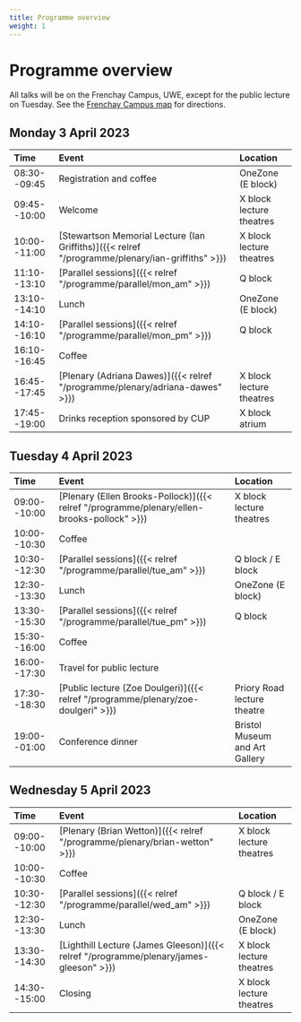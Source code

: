 ```yaml
---
title: Programme overview
weight: 1
---
```


# Programme overview

All talks will be on the Frenchay Campus, UWE, except for the public lecture on Tuesday. See the [Frenchay Campus map](/Frenchay-Campus-Map.pdf) for directions.

## Monday 3 April 2023

| Time | Event | Location |
|:-----|:------|:---------|
| 08:30--09:45 | Registration and coffee | OneZone (E block) |
| 09:45--10:00 | Welcome | X block lecture theatres |
| 10:00--11:00 | [Stewartson Memorial Lecture (Ian Griffiths)]({{< relref "/programme/plenary/ian-griffiths" >}}) | X block lecture theatres |
| 11:10--13:10 | [Parallel sessions]({{< relref "/programme/parallel/mon_am" >}}) | Q block |
| 13:10--14:10 | Lunch | OneZone (E block) |
| 14:10--16:10 | [Parallel sessions]({{< relref "/programme/parallel/mon_pm" >}}) | Q block |
| 16:10--16:45 | Coffee |  |
| 16:45--17:45 | [Plenary (Adriana Dawes)]({{< relref "/programme/plenary/adriana-dawes" >}}) | X block lecture theatres |
| 17:45--19:00 | Drinks reception sponsored by CUP | X block atrium |

## Tuesday 4 April 2023

| Time | Event | Location |
|:-----|:------|:---------|
| 09:00--10:00 | [Plenary (Ellen Brooks-Pollock)]({{< relref "/programme/plenary/ellen-brooks-pollock" >}}) | X block lecture theatres |
| 10:00--10:30 | Coffee |  |
| 10:30--12:30 | [Parallel sessions]({{< relref "/programme/parallel/tue_am" >}}) | Q block / E block |
| 12:30--13:30 | Lunch | OneZone (E block) |
| 13:30--15:30 | [Parallel sessions]({{< relref "/programme/parallel/tue_pm" >}}) | Q block |
| 15:30--16:00 | Coffee |  |
| 16:00--17:30 | Travel for public lecture |  |
| 17:30--18:30 | [Public lecture (Zoe Doulgeri)]({{< relref "/programme/plenary/zoe-doulgeri" >}}) | Priory Road lecture theatre |
| 19:00--01:00 | Conference dinner | Bristol Museum and Art Gallery |

## Wednesday 5 April 2023

| Time | Event | Location |
|:-----|:------|:---------|
| 09:00--10:00 | [Plenary (Brian Wetton)]({{< relref "/programme/plenary/brian-wetton" >}}) | X block lecture theatres |
| 10:00--10:30 | Coffee |  |
| 10:30--12:30 | [Parallel sessions]({{< relref "/programme/parallel/wed_am" >}}) | Q block / E block |
| 12:30--13:30 | Lunch | OneZone (E block) |
| 13:30--14:30 | [Lighthill Lecture (James Gleeson)]({{< relref "/programme/plenary/james-gleeson" >}}) | X block lecture theatres |
| 14:30--15:00 | Closing | X block lecture theatres |
